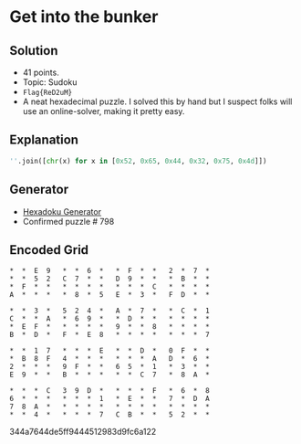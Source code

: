 # Get into the bunker

## Solution

* 41 points.
* Topic: Sudoku
* `Flag{ReD2uM}`
* A neat hexadecimal puzzle. I solved this by hand but I suspect folks will use an online-solver, making it pretty easy.

## Explanation

```python
''.join([chr(x) for x in [0x52, 0x65, 0x44, 0x32, 0x75, 0x4d]])
```

## Generator

* [Hexadoku Generator](https://www.sudoku-puzzles-online.com/hexadoku/enter-a-solution-hexadoku-solution.php)
* Confirmed puzzle # 798

## Encoded Grid

```
*  *  E  9   *  *  6  *   *  F  *  *   2  *  7  *
*  *  5  2   C  7  *  *   D  9  *  *   *  B  *  *
*  F  *  *   *  *  *  *   *  *  *  C   *  *  *  *
A  *  *  *   *  8  *  5   E  *  3  *   F  D  *  *

*  *  3  *   5  2  4  *   A  *  7  *   *  C  *  1
C  *  *  A   *  6  9  *   *  D  *  *   *  *  *  *
*  E  F  *   *  *  *  *   9  *  *  8   *  *  *  *
B  *  D  *   F  *  E  8   *  *  *  *   *  *  *  7

*  *  1  7   *  *  *  E   *  *  D  *   0  F  *  *
*  B  8  F   4  *  *  *   *  *  *  A   D  *  6  *
2  *  *  *   9  F  *  *   6  5  *  1   *  3  *  *
E  9  *  *   B  *  *  *   *  *  C  7   *  8  A  *

*  *  *  C   3  9  D  *   *  *  *  F   *  6  *  8
6  *  *  *   *  *  *  1   *  E  *  *   7  *  D  A
7  8  A  *   *  *  *  *   *  *  *  *   *  *  *  *
*  *  4  *   *  *  *  7   C  B  *  *   5  2  *  *
```

344a7644de5ff9444512983d9fc6a122
